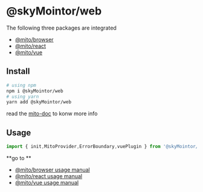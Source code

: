 # @skyMointor/web
The following three packages are integrated
* [@mito/browser](https://github.com/skyMointor/skyMointor/tree/master/packages/browser)
* [@mito/react](https://github.com/skyMointor/skyMointor/tree/master/packages/react)
* [@mito/vue](https://github.com/skyMointor/skyMointor/tree/master/packages/vue)


## Install
```bash
# using npm
npm i @skyMointor/web
# using yarn
yarn add @skyMointor/web
```

read the [mito-doc](https://skyMointor.github.io/mito-doc/#/sdk/guide/introduction) to konw more info



## Usage
```js
import { init,MitoProvider,ErrorBoundary,vuePlugin } from '@skyMointor/web'
```
**go to **

* [@mito/browser usage manual](https://github.com/skyMointor/skyMointor/tree/master/packages/browser)
* [@mito/react usage manual](https://github.com/skyMointor/skyMointor/tree/master/packages/react)
* [@mito/vue usage manual](https://github.com/skyMointor/skyMointor/tree/master/packages/vue)


